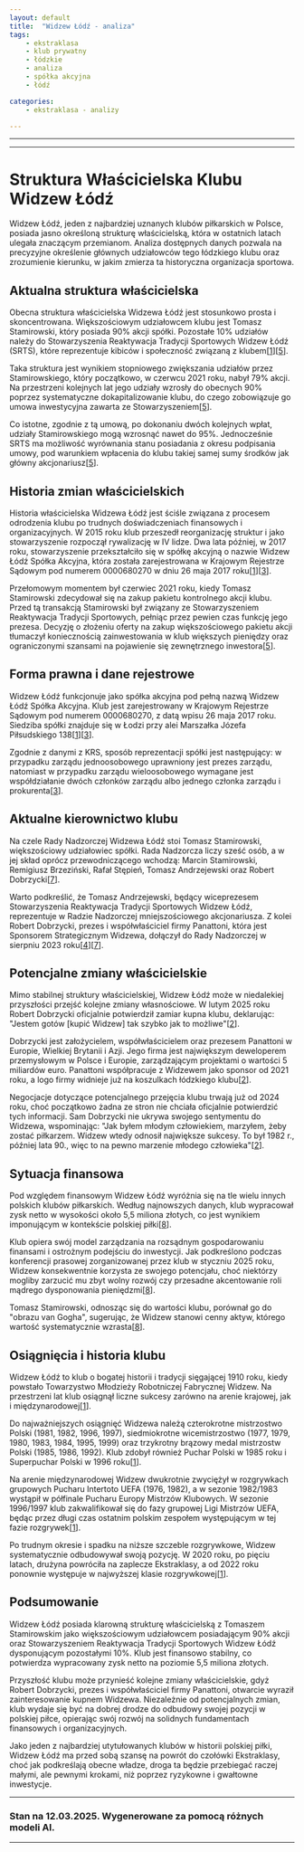 ```yaml
---
layout: default
title:  "Widzew Łódź - analiza"
tags: 
    - ekstraklasa
    - klub prywatny
    - łódzkie
    - analiza
    - spółka akcyjna
    - łódź

categories:
    - ekstraklasa - analizy

---
```


[1]: https://pl.wikipedia.org/wiki/Widzew_%C5%81%C3%B3d%C5%BA_(pi%C5%82ka_no%C5%BCna)  
[2]: https://www.money.pl/pieniadze/miliarder-oficjalnie-potwierdza-zamiar-kupna-widzewa-tak-szybko-jak-to-mozliwe-7126938137942816a.html  
[3]: http://rejestrkrs.pl/widzew_lodz_spolka_akcyjna,0000680270,1753229.html  
[4]: https://widzew.com/aktualnosci/item/Rada-Nadzorcza-Widzew-Lodz-S.A.-poszerzona/  
[5]: https://www.widzewtomy.net/stamirowski-ma-juz-90-udzialow-w-klubie/  
[6]: https://aleo.com/pl/firma/rts-widzew-lodz-spolka-akcyjna  
[7]: https://www.widzewtomy.net/zmiany-w-skladzie-rady-nadzorczej-widzewa-2/  
[8]: https://weszlo.com/2025/01/10/widzew-lodz-finanse-klubu-zysk-tomasz-stamirowski/  
[9]: https://gol24.pl/nowy-wlasciciel-klubu-i-nowi-pilkarze-w-widzewie/ar/c2-19017664  
[10]: https://sport.interia.pl/pilka-nozna/news-miliarder-chce-kupic-klub-wlasciciel-widzewa-odpowiada-rozni,nId,7889947  
[11]: https://krs-pobierz.pl/rts-widzew-lodz-spolka-akcyjna-i23104  
[12]: https://widzew.com/aktualnosci/item/Powolano-nowy-Zarzad-Widzew-Lodz-S.A./  
[13]: https://www.widzewtomy.net/widzew-wzmacnia-strukture-organizacyjna/  
[14]: https://gol24.pl/tomasz-stamirowski-wlasciciel-widzewa-mowi-o-sprzedazy-klubu/ar/c1-19038014  
[15]: https://krs-pobierz.pl/widzew-lodz-spolka-akcyjna-i6584180  
[16]: https://lodzkisport.pl/nowy-zarzad-widzewa-kto-jest-kim-i-co-ma-robic/  
[17]: https://widzew.com/klub/struktura/  
[18]: https://www.youtube.com/watch?v=WZ83LbCFh6A  
[19]: https://www.imsig.pl/krs/0000680270  
[20]: https://lodz.tvp.pl/70045106/nowy-prezes-widzewa-lodz-ogloszony  


---
---


# Struktura Właścicielska Klubu Widzew Łódź

Widzew Łódź, jeden z najbardziej uznanych klubów piłkarskich w Polsce, posiada jasno określoną strukturę właścicielską, która w ostatnich latach ulegała znaczącym przemianom. Analiza dostępnych danych pozwala na precyzyjne określenie głównych udziałowców tego łódzkiego klubu oraz zrozumienie kierunku, w jakim zmierza ta historyczna organizacja sportowa.

## Aktualna struktura właścicielska

Obecna struktura właścicielska Widzewa Łódź jest stosunkowo prosta i skoncentrowana. Większościowym udziałowcem klubu jest Tomasz Stamirowski, który posiada 90% akcji spółki. Pozostałe 10% udziałów należy do Stowarzyszenia Reaktywacja Tradycji Sportowych Widzew Łódź (SRTS), które reprezentuje kibiców i społeczność związaną z klubem\[[1]\]\[[5]\].

Taka struktura jest wynikiem stopniowego zwiększania udziałów przez Stamirowskiego, który początkowo, w czerwcu 2021 roku, nabył 79% akcji. Na przestrzeni kolejnych lat jego udziały wzrosły do obecnych 90% poprzez systematyczne dokapitalizowanie klubu, do czego zobowiązuje go umowa inwestycyjna zawarta ze Stowarzyszeniem\[[5]\].

Co istotne, zgodnie z tą umową, po dokonaniu dwóch kolejnych wpłat, udziały Stamirowskiego mogą wzrosnąć nawet do 95%. Jednocześnie SRTS ma możliwość wyrównania stanu posiadania z okresu podpisania umowy, pod warunkiem wpłacenia do klubu takiej samej sumy środków jak główny akcjonariusz\[[5]\].

## Historia zmian właścicielskich

Historia właścicielska Widzewa Łódź jest ściśle związana z procesem odrodzenia klubu po trudnych doświadczeniach finansowych i organizacyjnych. W 2015 roku klub przeszedł reorganizację struktur i jako stowarzyszenie rozpoczął rywalizację w IV lidze. Dwa lata później, w 2017 roku, stowarzyszenie przekształciło się w spółkę akcyjną o nazwie Widzew Łódź Spółka Akcyjna, która została zarejestrowana w Krajowym Rejestrze Sądowym pod numerem 0000680270 w dniu 26 maja 2017 roku\[[1]\]\[[3]\].

Przełomowym momentem był czerwiec 2021 roku, kiedy Tomasz Stamirowski zdecydował się na zakup pakietu kontrolnego akcji klubu. Przed tą transakcją Stamirowski był związany ze Stowarzyszeniem Reaktywacja Tradycji Sportowych, pełniąc przez pewien czas funkcję jego prezesa. Decyzję o złożeniu oferty na zakup większościowego pakietu akcji tłumaczył koniecznością zainwestowania w klub większych pieniędzy oraz ograniczonymi szansami na pojawienie się zewnętrznego inwestora\[[5]\].

## Forma prawna i dane rejestrowe

Widzew Łódź funkcjonuje jako spółka akcyjna pod pełną nazwą Widzew Łódź Spółka Akcyjna. Klub jest zarejestrowany w Krajowym Rejestrze Sądowym pod numerem 0000680270, z datą wpisu 26 maja 2017 roku. Siedziba spółki znajduje się w Łodzi przy alei Marszałka Józefa Piłsudskiego 138\[[1]\]\[[3]\].

Zgodnie z danymi z KRS, sposób reprezentacji spółki jest następujący: w przypadku zarządu jednoosobowego uprawniony jest prezes zarządu, natomiast w przypadku zarządu wieloosobowego wymagane jest współdziałanie dwóch członków zarządu albo jednego członka zarządu i prokurenta\[[3]\].

## Aktualne kierownictwo klubu

Na czele Rady Nadzorczej Widzewa Łódź stoi Tomasz Stamirowski, większościowy udziałowiec spółki. Rada Nadzorcza liczy sześć osób, a w jej skład oprócz przewodniczącego wchodzą: Marcin Stamirowski, Remigiusz Brzeziński, Rafał Stępień, Tomasz Andrzejewski oraz Robert Dobrzycki\[[7]\].

Warto podkreślić, że Tomasz Andrzejewski, będący wiceprezesem Stowarzyszenia Reaktywacja Tradycji Sportowych Widzew Łódź, reprezentuje w Radzie Nadzorczej mniejszościowego akcjonariusza. Z kolei Robert Dobrzycki, prezes i współwłaściciel firmy Panattoni, która jest Sponsorem Strategicznym Widzewa, dołączył do Rady Nadzorczej w sierpniu 2023 roku\[[4]\]\[[7]\].

## Potencjalne zmiany właścicielskie

Mimo stabilnej struktury właścicielskiej, Widzew Łódź może w niedalekiej przyszłości przejść kolejne zmiany własnościowe. W lutym 2025 roku Robert Dobrzycki oficjalnie potwierdził zamiar kupna klubu, deklarując: "Jestem gotów [kupić Widzew] tak szybko jak to możliwe"\[[2]\].

Dobrzycki jest założycielem, współwłaścicielem oraz prezesem Panattoni w Europie, Wielkiej Brytanii i Azji. Jego firma jest największym deweloperem przemysłowym w Polsce i Europie, zarządzającym projektami o wartości 5 miliardów euro. Panattoni współpracuje z Widzewem jako sponsor od 2021 roku, a logo firmy widnieje już na koszulkach łódzkiego klubu\[[2]\].

Negocjacje dotyczące potencjalnego przejęcia klubu trwają już od 2024 roku, choć początkowo żadna ze stron nie chciała oficjalnie potwierdzić tych informacji. Sam Dobrzycki nie ukrywa swojego sentymentu do Widzewa, wspominając: "Jak byłem młodym człowiekiem, marzyłem, żeby zostać piłkarzem. Widzew wtedy odnosił największe sukcesy. To był 1982 r., później lata 90., więc to na pewno marzenie młodego człowieka"\[[2]\].

## Sytuacja finansowa

Pod względem finansowym Widzew Łódź wyróżnia się na tle wielu innych polskich klubów piłkarskich. Według najnowszych danych, klub wypracował zysk netto w wysokości około 5,5 miliona złotych, co jest wynikiem imponującym w kontekście polskiej piłki\[[8]\].

Klub opiera swój model zarządzania na rozsądnym gospodarowaniu finansami i ostrożnym podejściu do inwestycji. Jak podkreślono podczas konferencji prasowej zorganizowanej przez klub w styczniu 2025 roku, Widzew konsekwentnie korzysta ze swojego potencjału, choć niektórzy mogliby zarzucić mu zbyt wolny rozwój czy przesadne akcentowanie roli mądrego dysponowania pieniędzmi\[[8]\].

Tomasz Stamirowski, odnosząc się do wartości klubu, porównał go do "obrazu van Gogha", sugerując, że Widzew stanowi cenny aktyw, którego wartość systematycznie wzrasta\[[8]\].

## Osiągnięcia i historia klubu

Widzew Łódź to klub o bogatej historii i tradycji sięgającej 1910 roku, kiedy powstało Towarzystwo Młodzieży Robotniczej Fabrycznej Widzew. Na przestrzeni lat klub osiągnął liczne sukcesy zarówno na arenie krajowej, jak i międzynarodowej\[[1]\].

Do najważniejszych osiągnięć Widzewa należą czterokrotne mistrzostwo Polski (1981, 1982, 1996, 1997), siedmiokrotne wicemistrzostwo (1977, 1979, 1980, 1983, 1984, 1995, 1999) oraz trzykrotny brązowy medal mistrzostw Polski (1985, 1986, 1992). Klub zdobył również Puchar Polski w 1985 roku i Superpuchar Polski w 1996 roku\[[1]\].

Na arenie międzynarodowej Widzew dwukrotnie zwyciężył w rozgrywkach grupowych Pucharu Intertoto UEFA (1976, 1982), a w sezonie 1982/1983 wystąpił w półfinale Pucharu Europy Mistrzów Klubowych. W sezonie 1996/1997 klub zakwalifikował się do fazy grupowej Ligi Mistrzów UEFA, będąc przez długi czas ostatnim polskim zespołem występującym w tej fazie rozgrywek\[[1]\].

Po trudnym okresie i spadku na niższe szczeble rozgrywkowe, Widzew systematycznie odbudowywał swoją pozycję. W 2020 roku, po pięciu latach, drużyna powróciła na zaplecze Ekstraklasy, a od 2022 roku ponownie występuje w najwyższej klasie rozgrywkowej\[[1]\].

## Podsumowanie

Widzew Łódź posiada klarowną strukturę właścicielską z Tomaszem Stamirowskim jako większościowym udziałowcem posiadającym 90% akcji oraz Stowarzyszeniem Reaktywacja Tradycji Sportowych Widzew Łódź dysponującym pozostałymi 10%. Klub jest finansowo stabilny, co potwierdza wypracowany zysk netto na poziomie 5,5 miliona złotych.

Przyszłość klubu może przynieść kolejne zmiany właścicielskie, gdyż Robert Dobrzycki, prezes i współwłaściciel firmy Panattoni, otwarcie wyraził zainteresowanie kupnem Widzewa. Niezależnie od potencjalnych zmian, klub wydaje się być na dobrej drodze do odbudowy swojej pozycji w polskiej piłce, opierając swój rozwój na solidnych fundamentach finansowych i organizacyjnych.

Jako jeden z najbardziej utytułowanych klubów w historii polskiej piłki, Widzew Łódź ma przed sobą szansę na powrót do czołówki Ekstraklasy, choć jak podkreślają obecne władze, droga ta będzie przebiegać raczej małymi, ale pewnymi krokami, niż poprzez ryzykowne i gwałtowne inwestycje.

---

### Stan na 12.03.2025. Wygenerowane za pomocą różnych modeli AI.
---